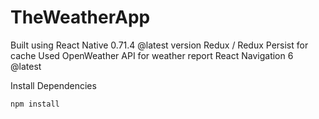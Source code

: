 # TheWeatherApp

Built using React Native 0.71.4 @latest version
Redux / Redux Persist for cache 
Used OpenWeather API for weather report
React Navigation 6 @latest

Install Dependencies

```bash
npm install
```